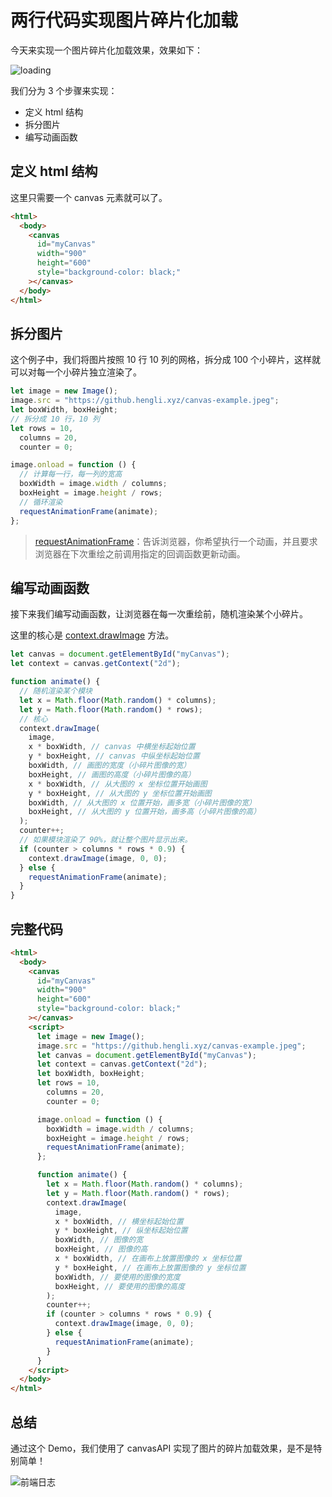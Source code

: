 # 两行代码实现图片碎片化加载

今天来实现一个图片碎片化加载效果，效果如下：

![loading](https://github.hengli.xyz/img-loading.gif)

我们分为 3 个步骤来实现：

- 定义 html 结构
- 拆分图片
- 编写动画函数

## 定义 html 结构

这里只需要一个 canvas 元素就可以了。

```html
<html>
  <body>
    <canvas
      id="myCanvas"
      width="900"
      height="600"
      style="background-color: black;"
    ></canvas>
  </body>
</html>
```

## 拆分图片

这个例子中，我们将图片按照 10 行 10 列的网格，拆分成 100 个小碎片，这样就可以对每一个小碎片独立渲染了。

```js
let image = new Image();
image.src = "https://github.hengli.xyz/canvas-example.jpeg";
let boxWidth, boxHeight;
// 拆分成 10 行，10 列
let rows = 10,
  columns = 20,
  counter = 0;

image.onload = function () {
  // 计算每一行，每一列的宽高
  boxWidth = image.width / columns;
  boxHeight = image.height / rows;
  // 循环渲染
  requestAnimationFrame(animate);
};
```

> [requestAnimationFrame](https://developer.mozilla.org/zh-CN/docs/Web/API/Window/requestAnimationFrame)：告诉浏览器，你希望执行一个动画，并且要求浏览器在下次重绘之前调用指定的回调函数更新动画。

## 编写动画函数

接下来我们编写动画函数，让浏览器在每一次重绘前，随机渲染某个小碎片。

这里的核心是 [context.drawImage](https://developer.mozilla.org/zh-CN/docs/Web/API/CanvasRenderingContext2D/drawImage) 方法。

```js
let canvas = document.getElementById("myCanvas");
let context = canvas.getContext("2d");

function animate() {
  // 随机渲染某个模块
  let x = Math.floor(Math.random() * columns);
  let y = Math.floor(Math.random() * rows);
  // 核心
  context.drawImage(
    image,
    x * boxWidth, // canvas 中横坐标起始位置
    y * boxHeight, // canvas 中纵坐标起始位置
    boxWidth, // 画图的宽度（小碎片图像的宽）
    boxHeight, // 画图的高度（小碎片图像的高）
    x * boxWidth, // 从大图的 x 坐标位置开始画图
    y * boxHeight, // 从大图的 y 坐标位置开始画图
    boxWidth, // 从大图的 x 位置开始，画多宽（小碎片图像的宽）
    boxHeight, // 从大图的 y 位置开始，画多高（小碎片图像的高）
  );
  counter++;
  // 如果模块渲染了 90%，就让整个图片显示出来。
  if (counter > columns * rows * 0.9) {
    context.drawImage(image, 0, 0);
  } else {
    requestAnimationFrame(animate);
  }
}
```

## 完整代码

```html
<html>
  <body>
    <canvas
      id="myCanvas"
      width="900"
      height="600"
      style="background-color: black;"
    ></canvas>
    <script>
      let image = new Image();
      image.src = "https://github.hengli.xyz/canvas-example.jpeg";
      let canvas = document.getElementById("myCanvas");
      let context = canvas.getContext("2d");
      let boxWidth, boxHeight;
      let rows = 10,
        columns = 20,
        counter = 0;

      image.onload = function () {
        boxWidth = image.width / columns;
        boxHeight = image.height / rows;
        requestAnimationFrame(animate);
      };

      function animate() {
        let x = Math.floor(Math.random() * columns);
        let y = Math.floor(Math.random() * rows);
        context.drawImage(
          image,
          x * boxWidth, // 横坐标起始位置
          y * boxHeight, // 纵坐标起始位置
          boxWidth, // 图像的宽
          boxHeight, // 图像的高
          x * boxWidth, // 在画布上放置图像的 x 坐标位置
          y * boxHeight, // 在画布上放置图像的 y 坐标位置
          boxWidth, // 要使用的图像的宽度
          boxHeight, // 要使用的图像的高度
        );
        counter++;
        if (counter > columns * rows * 0.9) {
          context.drawImage(image, 0, 0);
        } else {
          requestAnimationFrame(animate);
        }
      }
    </script>
  </body>
</html>
```

## 总结

通过这个 Demo，我们使用了 canvasAPI 实现了图片的碎片加载效果，是不是特别简单！

![前端日志](https://github.hengli.xyz/qianduanrizhi.png)

